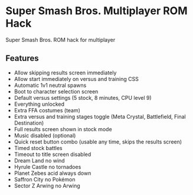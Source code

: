 # Super Smash Bros. Multiplayer ROM Hack
Super Smash Bros. ROM hack for multiplayer

## Features
- Allow skipping results screen immediately
- Allow start immediately on versus and training CSS
- Automatic 1v1 neutral spawns
- Boot to character selection screen
- Default versus settings (5 stock, 8 minutes, CPU level 9)
- Everything unlocked
- Extra FFA costumes (team)
- Extra versus and training stages toggle (Meta Crystal, Battlefield, Final Destination)
- Full results screen shown in stock mode
- Music disabled (optional)
- Quick reset button combo (usable any time, skips the results screen)
- Timed stock battles
- Timeout to title screen disabled
- Dream Land no wind
- Hyrule Castle no tornadoes
- Planet Zebes acid always down
- Saffron City no Pokémon
- Sector Z Arwing no Arwing

